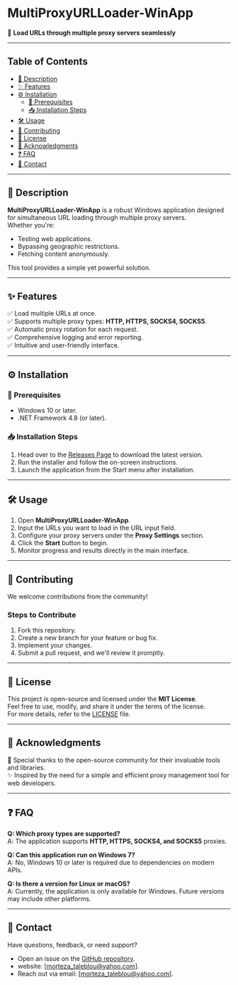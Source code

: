 # MultiProxyURLLoader-WinApp  
🚀 **Load URLs through multiple proxy servers seamlessly**  

---

## Table of Contents  
- [📖 Description](#-description)  
- [✨ Features](#-features)  
- [⚙️ Installation](#%EF%B8%8F-installation)  
  - [🔑 Prerequisites](#-prerequisites)  
  - [📥 Installation Steps](#-installation-steps)  
- [🛠️ Usage](#%EF%B8%8F-usage)  
- [🤝 Contributing](#-contributing)  
- [📜 License](#-license)  
- [🌟 Acknowledgments](#-acknowledgments)  
- [❓ FAQ](#-faq)  
- [📧 Contact](#-contact)  

---

## 📖 Description  
**MultiProxyURLLoader-WinApp** is a robust Windows application designed for simultaneous URL loading through multiple proxy servers.  
Whether you're:  
- Testing web applications.  
- Bypassing geographic restrictions.  
- Fetching content anonymously.  

This tool provides a simple yet powerful solution.  

---

## ✨ Features  
✅ Load multiple URLs at once.  
✅ Supports multiple proxy types: **HTTP, HTTPS, SOCKS4, SOCKS5**.  
✅ Automatic proxy rotation for each request.  
✅ Comprehensive logging and error reporting.  
✅ Intuitive and user-friendly interface.  

---

## ⚙️ Installation  

### 🔑 Prerequisites  
- Windows 10 or later.  
- .NET Framework 4.8 (or later).  

### 📥 Installation Steps  
1. Head over to the [Releases Page](https://github.com/taleblou/releases) to download the latest version.  
2. Run the installer and follow the on-screen instructions.  
3. Launch the application from the Start menu after installation.  

---

## 🛠️ Usage  
1. Open **MultiProxyURLLoader-WinApp**.  
2. Input the URLs you want to load in the URL input field.  
3. Configure your proxy servers under the **Proxy Settings** section.  
4. Click the **Start** button to begin.  
5. Monitor progress and results directly in the main interface.  

---

## 🤝 Contributing  
We welcome contributions from the community!  

### Steps to Contribute  
1. Fork this repository.  
2. Create a new branch for your feature or bug fix.  
3. Implement your changes.  
4. Submit a pull request, and we'll review it promptly.  

---

## 📜 License  
This project is open-source and licensed under the **MIT License**.  
Feel free to use, modify, and share it under the terms of the license.  
For more details, refer to the [LICENSE](LICENSE) file.  

---

## 🌟 Acknowledgments  
🙌 Special thanks to the open-source community for their invaluable tools and libraries.  
✨ Inspired by the need for a simple and efficient proxy management tool for web developers.  

---

## ❓ FAQ  

**Q: Which proxy types are supported?**  
A: The application supports **HTTP, HTTPS, SOCKS4, and SOCKS5** proxies.  

**Q: Can this application run on Windows 7?**  
A: No, Windows 10 or later is required due to dependencies on modern APIs.  

**Q: Is there a version for Linux or macOS?**  
A: Currently, the application is only available for Windows. Future versions may include other platforms.  

---

## 📧 Contact  
Have questions, feedback, or need support?  
- Open an issue on the [GitHub repository](https://github.com/taleblou/issues).  
- website: [morteza_taleblou@yahoo.com].  
- Reach out via email: [morteza_taleblou@yahoo.com].  
